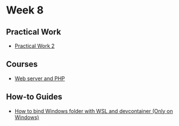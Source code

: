 # Week 8

## Practical Work

- [Practical Work 2](/web-course/practical-works/practical-work-2/)

## Courses

- [Web server and PHP](/web-course/courses/php-web-server/)

<!-- ## Tutorials

TODO -->

## How-to Guides

- [How to bind Windows folder with WSL and devcontainer (Only on Windows)](/web-course/how-to-guides/how-to-bind-windows-folder-with-wsl-and-devcontainer/)

<!-- ## Examples

TODO

## Quiz

TODO -->
